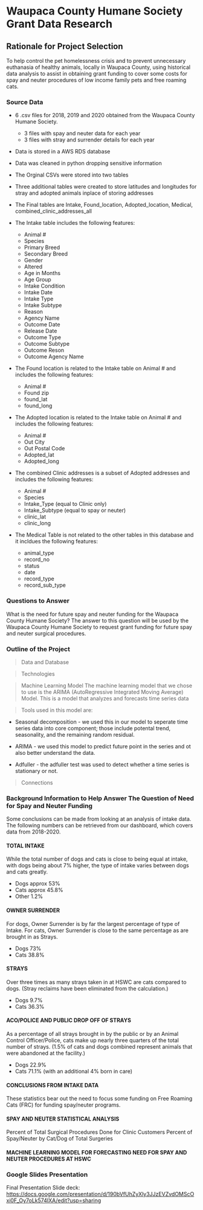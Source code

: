 # Waupaca County Humane Society Grant Data Research

## Rationale for Project Selection
To help control the pet homelessness crisis and to prevent unnecessary euthanasia of healthy animals, locally in Waupaca County, using historical data analysis to assist in
obtaining grant funding to cover some costs for spay and neuter procedures of low income family pets and free roaming cats.

### Source Data
* 6 .csv files for 2018, 2019 and 2020 obtained from the Waupaca County Humane Society.
  * 3 files with spay and neuter data for each year
  * 3 files with stray and surrender details for each year

* Data is stored in a AWS RDS database
* Data was cleaned in python dropping sensitive information 
* The Orginal CSVs were stored into two tables 
* Three additional tables were created to store latitudes and longitudes for stray and adopted animals inplace of storing addresses
* The Final tables are Intake, Found_location, Adopted_location, Medical, combined_clinic_addresses_all
* The Intake table includes the following features:  
  * Animal #
  * Species
  * Primary Breed
  * Secondary Breed
  * Gender
  * Altered
  * Age in Months
  * Age Group
  * Intake Condition
  * Intake Date
  * Intake Type
  * Intake Subtype
  * Reason
  * Agency Name
  * Outcome Date
  * Release Date
  * Outcome Type
  * Outcome Subtype
  * Outcome Reson
  * Outcome Agency Name

* The Found location is related to the Intake table on Animal # and includes the following features: 
  * Animal # 
  * Found zip
  * found_lat
  * found_long
  
* The Adopted location is related to the Intake table on Animal # and includes the following features: 
  * Animal # 
  * Out City 
  * Out Postal Code
  * Adopted_lat
  * Adopted_long

* The combined Clinic addresses is a subset of Adopted addresses and includes the following features:
  * Animal #
  * Species
  * Intake_Type (equal to Clinic only)
  * Intake_Subtype (equal to spay or neuter)
  * clinic_lat
  * clinic_long

* The Medical Table is not related to the other tables in this database and it incldues the following features: 
   * animal_type
   * record_no
   * status
   * date
   * record_type
   * record_sub_type


### Questions to Answer
What is the need for future spay and neuter funding for the Waupaca County Humane Society?
The answer to this question will be used by the Waupaca County Humane Society to request grant funding for future spay and neuter surgical procedures.

### Outline of the Project
> Data and Database

> Technologies

> Machine Learning Model
> The machine learning model that we chose to use is the ARIMA (AutoRegressive Integrated Moving Average) Model. This is a model that analyzes and forecasts time series data

> Tools used in this model are:
   * Seasonal decomposition - we used this in our model to seperate time series data into core component; those include potental trend, seasonality, and the
     remaining random residual.
     
   * ARIMA - we used this model to predict future point in the series and ot also better understand the data.

   * Adfuller - the adfuller test was used to detect whether a time series is stationary or not.

> Connections
 


### Background Information to Help Answer The Question of Need for Spay and Neuter Funding
Some conclusions can be made from looking at an analysis of intake data.  The following numbers can be retrieved from our dashboard, which covers data from 2018-2020.

#### TOTAL INTAKE	
While the total number of dogs and cats is close to being equal at intake, with dogs being about 7% higher, the type of intake varies between dogs and cats greatly.

 * Dogs approx 53%
 * Cats approx 45.8%
 * Other 1.2%
 
#### OWNER SURRENDER
For dogs, Owner Surrender is by far the largest percentage of type of Intake.  For cats, Owner Surrender is close to the same percentage as are brought in as Strays.  

 * Dogs 73%
 * Cats 38.8% 

#### STRAYS
Over three times as many strays taken in at HSWC are cats compared to dogs. (Stray reclaims have been eliminated from the calculation.)

 * Dogs 9.7%
 * Cats 36.3%

#### ACO/POLICE AND PUBLIC DROP OFF OF STRAYS
As a percentage of all strays brought in by the public or by an Animal Control Officer/Police, cats make up nearly three quarters of the total number of strays.  (1.5%
of cats and dogs combined represent animals that were abandoned at the facility.)

 * Dogs 22.9%
 * Cats 71.1% (with an additional 4% born in care)

#### CONCLUSIONS FROM INTAKE DATA 
These statistics bear out the need to focus some funding on Free Roaming Cats (FRC) for funding spay/neuter programs.

#### SPAY AND NEUTER STATISTICAL ANALYSIS
Percent of Total Surgical Procedures Done for Clinic Customers
Percent of Spay/Neuter by Cat/Dog of Total Surgeries

#### MACHINE LEARNING MODEL FOR FORECASTING NEED FOR SPAY AND NEUTER PROCEDURES AT HSWC

### Google Slides Presentation

Final Presentation Slide deck: 
https://docs.google.com/presentation/d/190bVfUhZyXly3JJzEVZvdOMScOxi0F_Oy7oLk574IXA/edit?usp=sharing


